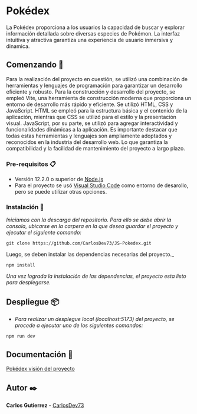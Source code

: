 # Pokédex
La Pokédex proporciona a los usuarios la capacidad de buscar y explorar información detallada sobre diversas especies de Pokémon.
La interfaz intuitiva y atractiva garantiza una experiencia de usuario inmersiva y dinamica. 

## Comenzando 🚀

Para la realización del proyecto en cuestión, se utilizó una combinación de herramientas y lenguajes de programación para garantizar un desarrollo eficiente y robusto. 
Para la construcción y desarrollo del proyecto, se empleó Vite, una herramienta de construcción moderna que proporciona un entorno de desarrollo más rápido y eficiente.
Se utilizó HTML, CSS y JavaScript. HTML se empleó para la estructura básica y el contenido de la aplicación, mientras que CSS se utilizó para el estilo 
y la presentación visual. JavaScript, por su parte, se utilizó para agregar interactividad y funcionalidades dinámicas a la aplicación.
Es importante destacar que todas estas herramientas y lenguajes son ampliamente adoptados y reconocidos en la industria del desarrollo web.
Lo que garantiza la compatibilidad y la facilidad de mantenimiento del proyecto a largo plazo.

### Pre-requisitos 📋

* Versión 12.2.0 o superior de [Node.js](https://nodejs.org/en/)
* Para el proyecto se usó [Visual Studio Code](https://code.visualstudio.com/) como entorno de desarollo, pero se puede utilizar otras opciones.


### Instalación 🔧

_Iniciamos con la descarga del repositorio. Para ello se debe abrir la consola,
ubicarse en la carpera en la que desea guardar el proyecto y ejecutar el siguiente comando:_

```
git clone https://github.com/CarlosDev73/JS-Pokedex.git
```

Luego, se deben instalar las dependencias necesarias del proyecto._

```
npm install
```

_Una vez lograda la instalación de las dependencias, el proyecto esta listo para desplegarse._

## Despliegue 📦

* _Para realizar un desplegue local (localhost:5173) del proyecto, se procede a ejecutar uno de los siguientes comandos:_

```
npm run dev
```

## Documentación 📝
[Pokédex visión del proyecto](https://drive.google.com/file/d/1m4hExq8VmEuqubnuwx5L3RIsfFx0YrSs/view?usp=drive_link)


## Autor ✒️

**Carlos Gutierrez** - [CarlosDev73](https://github.com/CarlosDev73)
